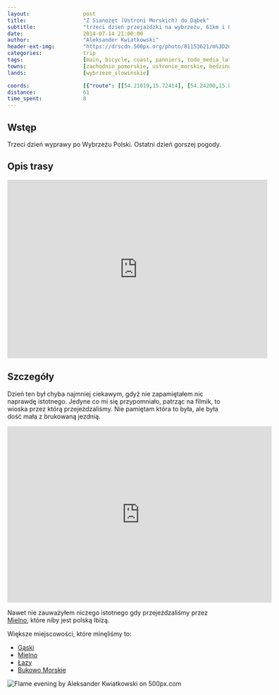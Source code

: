 ```yaml
---
layout:                 post
title:                  "Z Sianożęt (Ustroni Morskich) do Dąbek"
subtitle:               "trzeci dzień przejażdzki na wybrzeżu, 61km i 8 godzin an rowerze"
date:                   2014-07-14 21:00:00
author:                 "Aleksander Kwiatkowski"
header-ext-img:         "https://drscdn.500px.org/photo/81153621/m%3D2048/c1b679ecaf08b6997078590d2498d8c6"
categories:             trip
tags:                   [main, bicycle, coast, panniers, todo_media_later]
towns:                  [zachodnio_pomorskie, ustronie_morskie, bedzino, mielno, sianow, darlowo]
lands:                  [wybrzeze_slowinskie]

coords:                 [{"route": [[54.21019,15.72414], [54.24200,15.87383], [54.25875,16.05648], [54.30685,16.19672], [54.28281,16.21835], [54.29213,16.27311], [54.35570,16.33525], [54.37930,16.31946], [54.38830,16.33113]], "type": "bicycle"}]
distance:               61
time_spent:             8
---
```


[wiki-mielno]:   https://pl.wikipedia.org/wiki/Mielno
[wiki-gaski]:    https://pl.wikipedia.org/wiki/G%C4%85ski_(powiat_koszali%C5%84ski)
[wiki-lazy]:     https://pl.wikipedia.org/wiki/%C5%81azy_(powiat_koszali%C5%84ski)
[wiki-bukowo]:   https://pl.wikipedia.org/wiki/Bukowo_Morskie

[vimeo]:         https://vimeo.com/105007388

Wstęp
-----

Trzeci dzień wyprawy po Wybrzeżu Polski. Ostatni dzień gorszej pogody.

Opis trasy
----------

<iframe height='405' width='590' frameborder='0' allowtransparency='true' scrolling='no' src='https://www.strava.com/activities/166527501/embed/4c8d71cbd067048608a5dd88c789925ba1ade3cb'></iframe>

Szczegóły
---------

Dzień ten był chyba najmniej ciekawym, gdyż nie zapamiętałem nic naprawdę istotnego.
Jedyne co mi się przypomniało, patrząc na filmik, to wioska przez którą przejeżdzaliśmy.
Nie pamiętam która to była, ale była dość mała z brukowaną jezdnią.

<div class="vimeo"><iframe src='http://player.vimeo.com/video/105007388' width="600" height="400" frameborder="0" webkitAllowFullScreen mozallowfullscreen allowFullScreen> </iframe></div>

Nawet nie zauważyłem niczego istotnego gdy przejeżdzaliśmy przez [Mielno][wiki-mielno], które
niby jest polską Ibizą.

Większe miejscowości, które minęliśmy to:

* [Gąski][wiki-gaski]
* [Mielno][wiki-mielno]
* [Łazy][wiki-lazy]
* [Bukowo Morskie][wiki-bukowo]

<div class='pixels-photo'>
  <p>
    <img src='https://drscdn.500px.org/photo/80117625/m%3D900/75f7c21469383551df0153d2b5aeb1f4' alt='Flame evening by Aleksander Kwiatkowski on 500px.com'>
  </p>
  <a href='https://500px.com/photo/80117625/flame-evening-by-aleksander-kwiatkowski' alt='Flame evening by Aleksander Kwiatkowski on 500px.com'></a>
</div>
<script type='text/javascript' src='https://500px.com/embed.js'></script>
